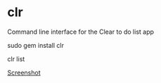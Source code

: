 # clr

Command line interface for the Clear to do list app

  sudo gem install clr

  clr list

[Screenshot](http://i.imgur.com/jsxzGXf.png)
